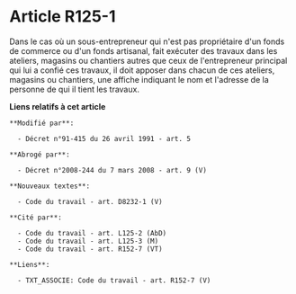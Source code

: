 # Article R125-1

Dans le cas où un sous-entrepreneur qui n'est pas propriétaire d'un fonds de commerce ou d'un fonds artisanal, fait exécuter
des travaux dans les ateliers, magasins ou chantiers autres que ceux de l'entrepreneur principal qui lui a confié ces
travaux, il doit apposer dans chacun de ces ateliers, magasins ou chantiers, une affiche indiquant le nom et l'adresse de la
personne de qui il tient les travaux.

**Liens relatifs à cet article**

	**Modifié par**:

	  - Décret n°91-415 du 26 avril 1991 - art. 5

	**Abrogé par**:

	  - Décret n°2008-244 du 7 mars 2008 - art. 9 (V)

	**Nouveaux textes**:

	  - Code du travail - art. D8232-1 (V)

	**Cité par**:

	  - Code du travail - art. L125-2 (AbD)
	  - Code du travail - art. L125-3 (M)
	  - Code du travail - art. R152-7 (VT)

	**Liens**:

	  - TXT_ASSOCIE: Code du travail - art. R152-7 (V)

